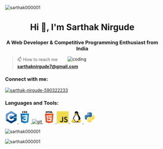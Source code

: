 <p align="left"> <img src="https://komarev.com/ghpvc/?username=sarthak000001&label=Profile%20views&color=0e75b6&style=flat" alt="sarthak000001" /> </p>
<h1 align="center">Hi 👋, I'm Sarthak Nirgude</h1>
<h3 align="center">A Web Developer & Competitive Programming Enthusiast from India</h3>




<img align = "right" alt="coding" width="300px" src="https://media2.giphy.com/media/RbDKaczqWovIugyJmW/giphy.gif">



> 📫 How to reach me **sarthaknirgude7@gmail.com**

<h3 align="left">Connect with me:</h3>
<p align="left">
<a href="https://linkedin.com/in/sarthak-nirgude-590322233" target="blank"><img align="center" src="https://raw.githubusercontent.com/rahuldkjain/github-profile-readme-generator/master/src/images/icons/Social/linked-in-alt.svg" alt="sarthak-nirgude-590322233" height="30" width="40" /></a>
</p>

<h3 align="left">Languages and Tools:</h3>
<p align="left"> <a href="https://www.w3schools.com/cpp/" target="_blank" rel="noreferrer"> <img src="https://raw.githubusercontent.com/devicons/devicon/master/icons/cplusplus/cplusplus-original.svg" alt="cplusplus" width="40" height="40"/> </a> <a href="https://www.w3schools.com/css/" target="_blank" rel="noreferrer"> <img src="https://raw.githubusercontent.com/devicons/devicon/master/icons/css3/css3-original-wordmark.svg" alt="css3" width="40" height="40"/> </a> <a href="https://git-scm.com/" target="_blank" rel="noreferrer"> <img src="https://www.vectorlogo.zone/logos/git-scm/git-scm-icon.svg" alt="git" width="40" height="40"/> </a> <a href="https://www.w3.org/html/" target="_blank" rel="noreferrer"> <img src="https://raw.githubusercontent.com/devicons/devicon/master/icons/html5/html5-original-wordmark.svg" alt="html5" width="40" height="40"/> </a> <a href="https://developer.mozilla.org/en-US/docs/Web/JavaScript" target="_blank" rel="noreferrer"> <img src="https://raw.githubusercontent.com/devicons/devicon/master/icons/javascript/javascript-original.svg" alt="javascript" width="40" height="40"/> </a> <a href="https://www.linux.org/" target="_blank" rel="noreferrer"> <img src="https://raw.githubusercontent.com/devicons/devicon/master/icons/linux/linux-original.svg" alt="linux" width="40" height="40"/> </a> <a href="https://www.python.org" target="_blank" rel="noreferrer"> <img src="https://raw.githubusercontent.com/devicons/devicon/master/icons/python/python-original.svg" alt="python" width="40" height="40"/> </a> </p>

<p><img align="center" src="https://github-readme-stats.vercel.app/api/top-langs?username=sarthak000001&show_icons=true&locale=en&layout=compact" alt="sarthak000001" /></p>

<p><img align="center" src="https://github-readme-streak-stats.herokuapp.com/?user=sarthak000001&" alt="sarthak000001" /></p>
